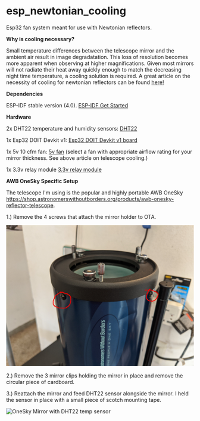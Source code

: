 # esp_newtonian_cooling
Esp32 fan system meant for use with Newtonian reflectors.

**Why is cooling necessary?**

Small temperature differences between the telescope mirror and the ambient air result in image degradatation. This loss of resolution becomes more apparent when observing at higher magnifications. Given most mirrors will not radiate their heat away quickly enough to  match the decreasing night time temperature, a cooling solution is required. A great article on the necessity of cooling for newtonian reflectors can be found [here!](https://www.fpi-protostar.com/bgreer/fanselect.htm)

**Dependencies**

ESP-IDF stable version (4.0). [ESP-IDF Get Started](https://docs.espressif.com/projects/esp-idf/en/stable/api-guides/build-system.html#idf-py)

**Hardware**

2x DHT22 temperature and humidity sensors: [DHT22](https://www.aliexpress.com/item/4000103411061.html?spm=a2g0s.9042311.0.0.523d4c4dCtBDqq)

1x Esp32 DOIT Devkit v1: [Esp32 DOIT Devkit v1 board](https://www.aliexpress.com/item/32799253567.html?spm=a2g0o.productlist.0.0.7a9d7508kSwOZm&algo_pvid=2f43cc4a-fbef-46d8-b716-5135b8f98bb4&algo_expid=2f43cc4a-fbef-46d8-b716-5135b8f98bb4-0&btsid=0ab50f4415819889697527557e9416&ws_ab_test=searchweb0_0,searchweb201602_,searchweb201603_)

1x 5v 10 cfm fan: [5v fan](https://www.mouser.com/Thermal-Management/Fans-Blowers/_/N-axg88) (select a fan with appropriate airflow rating for your mirror thickness. See above article on telescope cooling.)

1x 3.3v relay module [3.3v relay module](https://www.amazon.com/gp/product/B07P73PHQY/ref=ppx_yo_dt_b_asin_image_o00_s00?ie=UTF8&psc=1)


**AWB OneSky Specific Setup**

The telescope I'm using is the popular and highly portable AWB OneSky https://shop.astronomerswithoutborders.org/products/awb-onesky-reflector-telescope.



1.) Remove the 4 screws that attach the mirror holder to OTA.

![OneSky Mirror Holder Screws](https://github.com/campPW/esp_newtonian_cooling/blob/master/onesky%20photos/MVIMG_20200218_131452.jpg "OneSky Mirror Holder Screws")

2.) Remove the 3 mirror clips holding the mirror in place and remove the circular piece of cardboard.

3.) Reattach the mirror and feed DHT22 sensor alongside the mirror. I held the sensor in place with a small piece of scotch mounting tape.

![OneSky Mirror with DHT22 temp sensor](https://github.com/campPW/esp_newtonian_cooling/blob/master/onesky%20photos/internal%20mirror%20temp%20sensor.jpg "OneSky Mirror with DHT22 temp sensor")

